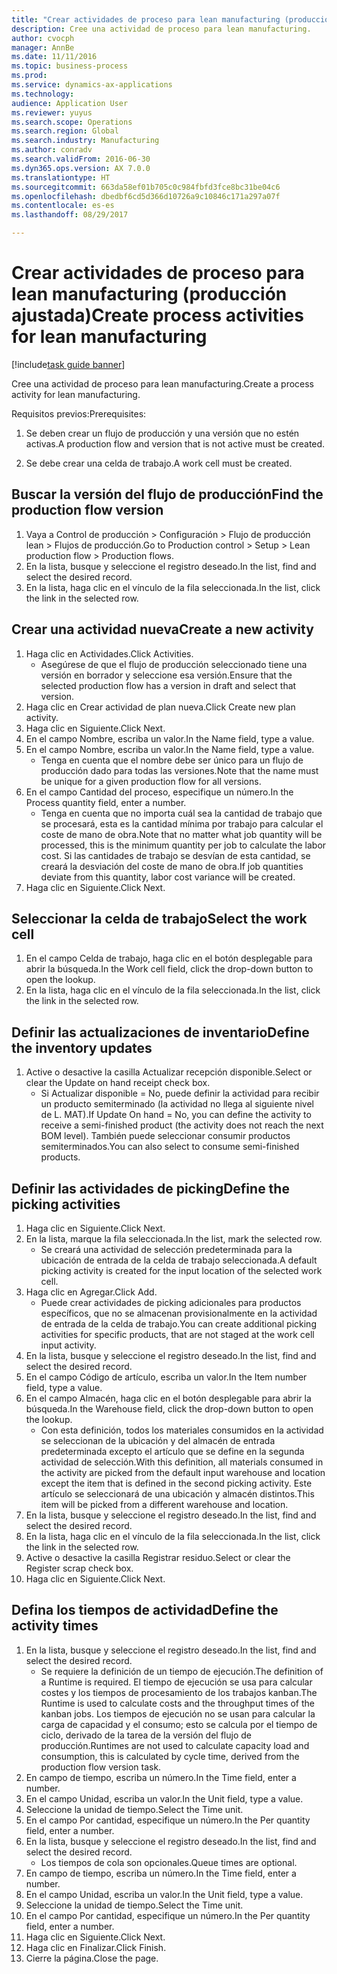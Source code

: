 ```yaml
--- 
title: "Crear actividades de proceso para lean manufacturing (producción ajustada)"
description: Cree una actividad de proceso para lean manufacturing.
author: cvocph
manager: AnnBe
ms.date: 11/11/2016
ms.topic: business-process
ms.prod: 
ms.service: dynamics-ax-applications
ms.technology: 
audience: Application User
ms.reviewer: yuyus
ms.search.scope: Operations
ms.search.region: Global
ms.search.industry: Manufacturing
ms.author: conradv
ms.search.validFrom: 2016-06-30
ms.dyn365.ops.version: AX 7.0.0
ms.translationtype: HT
ms.sourcegitcommit: 663da58ef01b705c0c984fbfd3fce8bc31be04c6
ms.openlocfilehash: dbedbf6cd5d366d10726a9c10846c171a297a07f
ms.contentlocale: es-es
ms.lasthandoff: 08/29/2017

---
```

# <a name="create-process-activities-for-lean-manufacturing"></a><span data-ttu-id="0fe93-103">Crear actividades de proceso para lean manufacturing (producción ajustada)</span><span class="sxs-lookup"><span data-stu-id="0fe93-103">Create process activities for lean manufacturing</span></span>

[!include[task guide banner](../../includes/task-guide-banner.md)]

<span data-ttu-id="0fe93-104">Cree una actividad de proceso para lean manufacturing.</span><span class="sxs-lookup"><span data-stu-id="0fe93-104">Create a process activity for lean manufacturing.</span></span> 

<span data-ttu-id="0fe93-105">Requisitos previos:</span><span class="sxs-lookup"><span data-stu-id="0fe93-105">Prerequisites:</span></span> 

1. <span data-ttu-id="0fe93-106">Se deben crear un flujo de producción y una versión que no estén activas.</span><span class="sxs-lookup"><span data-stu-id="0fe93-106">A production flow and version that is not active must be created.</span></span>

2. <span data-ttu-id="0fe93-107">Se debe crear una celda de trabajo.</span><span class="sxs-lookup"><span data-stu-id="0fe93-107">A work cell must be created.</span></span>


## <a name="find-the-production-flow-version"></a><span data-ttu-id="0fe93-108">Buscar la versión del flujo de producción</span><span class="sxs-lookup"><span data-stu-id="0fe93-108">Find the production flow version</span></span>
1. <span data-ttu-id="0fe93-109">Vaya a Control de producción > Configuración > Flujo de producción lean > Flujos de producción.</span><span class="sxs-lookup"><span data-stu-id="0fe93-109">Go to Production control > Setup > Lean production flow > Production flows.</span></span>
2. <span data-ttu-id="0fe93-110">En la lista, busque y seleccione el registro deseado.</span><span class="sxs-lookup"><span data-stu-id="0fe93-110">In the list, find and select the desired record.</span></span>
3. <span data-ttu-id="0fe93-111">En la lista, haga clic en el vínculo de la fila seleccionada.</span><span class="sxs-lookup"><span data-stu-id="0fe93-111">In the list, click the link in the selected row.</span></span>

## <a name="create-a-new-activity"></a><span data-ttu-id="0fe93-112">Crear una actividad nueva</span><span class="sxs-lookup"><span data-stu-id="0fe93-112">Create a new activity</span></span>
1. <span data-ttu-id="0fe93-113">Haga clic en Actividades.</span><span class="sxs-lookup"><span data-stu-id="0fe93-113">Click Activities.</span></span>
    * <span data-ttu-id="0fe93-114">Asegúrese de que el flujo de producción seleccionado tiene una versión en borrador y seleccione esa versión.</span><span class="sxs-lookup"><span data-stu-id="0fe93-114">Ensure that the selected production flow has a version in draft and select that version.</span></span>  
2. <span data-ttu-id="0fe93-115">Haga clic en Crear actividad de plan nueva.</span><span class="sxs-lookup"><span data-stu-id="0fe93-115">Click Create new plan activity.</span></span>
3. <span data-ttu-id="0fe93-116">Haga clic en Siguiente.</span><span class="sxs-lookup"><span data-stu-id="0fe93-116">Click Next.</span></span>
4. <span data-ttu-id="0fe93-117">En el campo Nombre, escriba un valor.</span><span class="sxs-lookup"><span data-stu-id="0fe93-117">In the Name field, type a value.</span></span>
5. <span data-ttu-id="0fe93-118">En el campo Nombre, escriba un valor.</span><span class="sxs-lookup"><span data-stu-id="0fe93-118">In the Name field, type a value.</span></span>
    * <span data-ttu-id="0fe93-119">Tenga en cuenta que el nombre debe ser único para un flujo de producción dado para todas las versiones.</span><span class="sxs-lookup"><span data-stu-id="0fe93-119">Note that the name must be unique for a given production flow for all versions.</span></span>  
6. <span data-ttu-id="0fe93-120">En el campo Cantidad del proceso, especifique un número.</span><span class="sxs-lookup"><span data-stu-id="0fe93-120">In the Process quantity field, enter a number.</span></span>
    * <span data-ttu-id="0fe93-121">Tenga en cuenta que no importa cuál sea la cantidad de trabajo que se procesará, esta es la cantidad mínima por trabajo para calcular el coste de mano de obra.</span><span class="sxs-lookup"><span data-stu-id="0fe93-121">Note that no matter what job quantity will be processed, this is the minimum quantity per job to calculate the labor cost.</span></span> <span data-ttu-id="0fe93-122">Si las cantidades de trabajo se desvían de esta cantidad, se creará la desviación del coste de mano de obra.</span><span class="sxs-lookup"><span data-stu-id="0fe93-122">If job quantities deviate from this quantity, labor cost variance will be created.</span></span>  
7. <span data-ttu-id="0fe93-123">Haga clic en Siguiente.</span><span class="sxs-lookup"><span data-stu-id="0fe93-123">Click Next.</span></span>

## <a name="select-the-work-cell"></a><span data-ttu-id="0fe93-124">Seleccionar la celda de trabajo</span><span class="sxs-lookup"><span data-stu-id="0fe93-124">Select the work cell</span></span>
1. <span data-ttu-id="0fe93-125">En el campo Celda de trabajo, haga clic en el botón desplegable para abrir la búsqueda.</span><span class="sxs-lookup"><span data-stu-id="0fe93-125">In the Work cell field, click the drop-down button to open the lookup.</span></span>
2. <span data-ttu-id="0fe93-126">En la lista, haga clic en el vínculo de la fila seleccionada.</span><span class="sxs-lookup"><span data-stu-id="0fe93-126">In the list, click the link in the selected row.</span></span>

## <a name="define-the-inventory-updates"></a><span data-ttu-id="0fe93-127">Definir las actualizaciones de inventario</span><span class="sxs-lookup"><span data-stu-id="0fe93-127">Define the inventory updates</span></span>
1. <span data-ttu-id="0fe93-128">Active o desactive la casilla Actualizar recepción disponible.</span><span class="sxs-lookup"><span data-stu-id="0fe93-128">Select or clear the Update on hand receipt check box.</span></span>
    * <span data-ttu-id="0fe93-129">Si Actualizar disponible = No, puede definir la actividad para recibir un producto semiterminado (la actividad no llega al siguiente nivel de L. MAT).</span><span class="sxs-lookup"><span data-stu-id="0fe93-129">If Update On hand = No, you can define the activity to receive a semi-finished product (the activity does not reach the next BOM level).</span></span>    <span data-ttu-id="0fe93-130">También puede seleccionar consumir productos semiterminados.</span><span class="sxs-lookup"><span data-stu-id="0fe93-130">You can also select to consume semi-finished products.</span></span>  

## <a name="define-the-picking-activities"></a><span data-ttu-id="0fe93-131">Definir las actividades de picking</span><span class="sxs-lookup"><span data-stu-id="0fe93-131">Define the picking activities</span></span>
1. <span data-ttu-id="0fe93-132">Haga clic en Siguiente.</span><span class="sxs-lookup"><span data-stu-id="0fe93-132">Click Next.</span></span>
2. <span data-ttu-id="0fe93-133">En la lista, marque la fila seleccionada.</span><span class="sxs-lookup"><span data-stu-id="0fe93-133">In the list, mark the selected row.</span></span>
    * <span data-ttu-id="0fe93-134">Se creará una actividad de selección predeterminada para la ubicación de entrada de la celda de trabajo seleccionada.</span><span class="sxs-lookup"><span data-stu-id="0fe93-134">A default picking activity is created for the input location of the selected work cell.</span></span>  
3. <span data-ttu-id="0fe93-135">Haga clic en Agregar.</span><span class="sxs-lookup"><span data-stu-id="0fe93-135">Click Add.</span></span>
    * <span data-ttu-id="0fe93-136">Puede crear actividades de picking adicionales para productos específicos, que no se almacenan provisionalmente en la actividad de entrada de la celda de trabajo.</span><span class="sxs-lookup"><span data-stu-id="0fe93-136">You can create additional picking activities for specific products, that are not staged at the work cell input activity.</span></span>  
4. <span data-ttu-id="0fe93-137">En la lista, busque y seleccione el registro deseado.</span><span class="sxs-lookup"><span data-stu-id="0fe93-137">In the list, find and select the desired record.</span></span>
5. <span data-ttu-id="0fe93-138">En el campo Código de artículo, escriba un valor.</span><span class="sxs-lookup"><span data-stu-id="0fe93-138">In the Item number field, type a value.</span></span>
6. <span data-ttu-id="0fe93-139">En el campo Almacén, haga clic en el botón desplegable para abrir la búsqueda.</span><span class="sxs-lookup"><span data-stu-id="0fe93-139">In the Warehouse field, click the drop-down button to open the lookup.</span></span>
    * <span data-ttu-id="0fe93-140">Con esta definición, todos los materiales consumidos en la actividad se seleccionan de la ubicación y del almacén de entrada predeterminada excepto el artículo que se define en la segunda actividad de selección.</span><span class="sxs-lookup"><span data-stu-id="0fe93-140">With this definition, all materials consumed in the activity are picked from the default input warehouse and location except the item that is defined in the second picking activity.</span></span> <span data-ttu-id="0fe93-141">Este artículo se seleccionará de una ubicación y almacén distintos.</span><span class="sxs-lookup"><span data-stu-id="0fe93-141">This item will be picked from a different warehouse and location.</span></span>  
7. <span data-ttu-id="0fe93-142">En la lista, busque y seleccione el registro deseado.</span><span class="sxs-lookup"><span data-stu-id="0fe93-142">In the list, find and select the desired record.</span></span>
8. <span data-ttu-id="0fe93-143">En la lista, haga clic en el vínculo de la fila seleccionada.</span><span class="sxs-lookup"><span data-stu-id="0fe93-143">In the list, click the link in the selected row.</span></span>
9. <span data-ttu-id="0fe93-144">Active o desactive la casilla Registrar residuo.</span><span class="sxs-lookup"><span data-stu-id="0fe93-144">Select or clear the Register scrap check box.</span></span>
10. <span data-ttu-id="0fe93-145">Haga clic en Siguiente.</span><span class="sxs-lookup"><span data-stu-id="0fe93-145">Click Next.</span></span>

## <a name="define-the-activity-times"></a><span data-ttu-id="0fe93-146">Defina los tiempos de actividad</span><span class="sxs-lookup"><span data-stu-id="0fe93-146">Define the activity times</span></span>
1. <span data-ttu-id="0fe93-147">En la lista, busque y seleccione el registro deseado.</span><span class="sxs-lookup"><span data-stu-id="0fe93-147">In the list, find and select the desired record.</span></span>
    * <span data-ttu-id="0fe93-148">Se requiere la definición de un tiempo de ejecución.</span><span class="sxs-lookup"><span data-stu-id="0fe93-148">The definition of a Runtime is required.</span></span> <span data-ttu-id="0fe93-149">El tiempo de ejecución se usa para calcular costes y los tiempos de procesamiento de los trabajos kanban.</span><span class="sxs-lookup"><span data-stu-id="0fe93-149">The Runtime is used to calculate costs and the throughput times of the kanban jobs.</span></span> <span data-ttu-id="0fe93-150">Los tiempos de ejecución no se usan para calcular la carga de capacidad y el consumo; esto se calcula por el tiempo de ciclo, derivado de la tarea de la versión del flujo de producción.</span><span class="sxs-lookup"><span data-stu-id="0fe93-150">Runtimes are not used to calculate capacity load and consumption, this is calculated by cycle time, derived from the production flow version task.</span></span>  
2. <span data-ttu-id="0fe93-151">En campo de tiempo, escriba un número.</span><span class="sxs-lookup"><span data-stu-id="0fe93-151">In the Time field, enter a number.</span></span>
3. <span data-ttu-id="0fe93-152">En el campo Unidad, escriba un valor.</span><span class="sxs-lookup"><span data-stu-id="0fe93-152">In the Unit field, type a value.</span></span>
4. <span data-ttu-id="0fe93-153">Seleccione la unidad de tiempo.</span><span class="sxs-lookup"><span data-stu-id="0fe93-153">Select the Time unit.</span></span>
5. <span data-ttu-id="0fe93-154">En el campo Por cantidad, especifique un número.</span><span class="sxs-lookup"><span data-stu-id="0fe93-154">In the Per quantity field, enter a number.</span></span>
6. <span data-ttu-id="0fe93-155">En la lista, busque y seleccione el registro deseado.</span><span class="sxs-lookup"><span data-stu-id="0fe93-155">In the list, find and select the desired record.</span></span>
    * <span data-ttu-id="0fe93-156">Los tiempos de cola son opcionales.</span><span class="sxs-lookup"><span data-stu-id="0fe93-156">Queue times are optional.</span></span>  
7. <span data-ttu-id="0fe93-157">En campo de tiempo, escriba un número.</span><span class="sxs-lookup"><span data-stu-id="0fe93-157">In the Time field, enter a number.</span></span>
8. <span data-ttu-id="0fe93-158">En el campo Unidad, escriba un valor.</span><span class="sxs-lookup"><span data-stu-id="0fe93-158">In the Unit field, type a value.</span></span>
9. <span data-ttu-id="0fe93-159">Seleccione la unidad de tiempo.</span><span class="sxs-lookup"><span data-stu-id="0fe93-159">Select the Time unit.</span></span>
10. <span data-ttu-id="0fe93-160">En el campo Por cantidad, especifique un número.</span><span class="sxs-lookup"><span data-stu-id="0fe93-160">In the Per quantity field, enter a number.</span></span>
11. <span data-ttu-id="0fe93-161">Haga clic en Siguiente.</span><span class="sxs-lookup"><span data-stu-id="0fe93-161">Click Next.</span></span>
12. <span data-ttu-id="0fe93-162">Haga clic en Finalizar.</span><span class="sxs-lookup"><span data-stu-id="0fe93-162">Click Finish.</span></span>
13. <span data-ttu-id="0fe93-163">Cierre la página.</span><span class="sxs-lookup"><span data-stu-id="0fe93-163">Close the page.</span></span>


